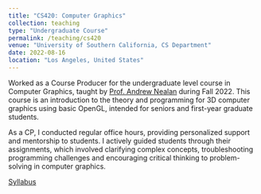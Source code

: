 ```yaml
---
title: "CS420: Computer Graphics"
collection: teaching
type: "Undergraduate Course"
permalink: /teaching/cs420
venue: "University of Southern California, CS Department"
date: 2022-08-16
location: "Los Angeles, United States"
---
```


Worked as a Course Producer for the undergraduate level course in Computer Graphics, taught by [Prof. Andrew Nealan](https://viterbi.usc.edu/directory/faculty/Nealen/Andrew) during Fall 2022. This course is an introduction to the theory and programming for 3D computer graphics using basic OpenGL, intended for seniors and first-year graduate students.

As a CP, I conducted regular office hours, providing personalized support and mentorship to students.  I actively guided students through their assignments, which involved clarifying complex concepts, troubleshooting programming challenges and encouraging critical thinking to problem-solving in computer graphics.

[Syllabus](https://web-app.usc.edu/soc/syllabus/20223/30230.pdf)